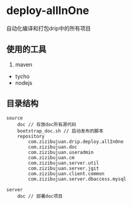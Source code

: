 deploy-allInOne
===============

自动化编译和打包drip中的所有项目

使用的工具
--------------

1. maven
* tycho
* nodejs

目录结构
--------------
```
source
	doc // 存放doc所有源代码
	bootstrap_doc.sh // 启动发布的脚本
	repository
		com.zizibujuan.drip.deploy.allInOne
		com.zizibujuan.doc
		com.zizibujuan.useradmin
		com.zizibujuan.cm
		com.zizibujuan.server.util
		com.zizibujuan.server.jgit
		com.zizibujuan.client.common
		com.zizibujuan.server.dbaccess.mysql
		
server
	doc // 部署doc项目
```

